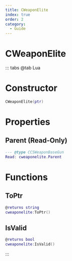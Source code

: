 ```yaml
---
title: CWeaponElite
index: true
order: 2
category:
  - Guide
---
```


# CWeaponElite

::: tabs
@tab Lua
# Constructor
```lua
CWeaponElite(ptr)
```
# Properties
## Parent (Read-Only)
```lua
--- @type CCSWeaponBaseGun
Read: cweaponelite.Parent
```
# Functions
## ToPtr
```lua
@returns string
cweaponelite:ToPtr()
```
## IsValid
```lua
@returns bool
cweaponelite:IsValid()
```

:::